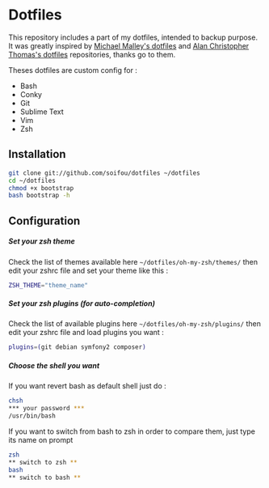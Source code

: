Dotfiles
========

This repository includes a part of my dotfiles, intended to backup purpose. It was greatly inspired by [Michael Malley's dotfiles] and [Alan Christopher Thomas's dotfiles] repositories, thanks go to them.

Theses dotfiles are custom config for :
- Bash
- Conky
- Git
- Sublime Text
- Vim
- Zsh

Installation
------------
``` bash
git clone git://github.com/soifou/dotfiles ~/dotfiles
cd ~/dotfiles
chmod +x bootstrap
bash bootstrap -h
```

Configuration
-------------
##### Set your zsh theme
Check the list of themes available here `~/dotfiles/oh-my-zsh/themes/` then edit your zshrc file and set your theme like this :
``` bash
ZSH_THEME="theme_name"
```
##### Set your zsh plugins (for auto-completion)
Check the list of available plugins here `~/dotfiles/oh-my-zsh/plugins/` then edit your zshrc file and load plugins you want :
``` bash
plugins=(git debian symfony2 composer)
```
##### Choose the shell you want
If you want revert bash as default shell just do :
``` bash
chsh
*** your password ***
/usr/bin/bash
```
If you want to switch from bash to zsh in order to compare them, just type its name on prompt
``` bash
zsh
** switch to zsh **
bash
** switch to bash **
```

[zsh themes]:http://zshthem.es/
[Michael Malley's dotfiles]:https://github.com/michaeljsmalley/dotfiles
[Alan Christopher Thomas's dotfiles]:https://github.com/alanctkc/dotfiles